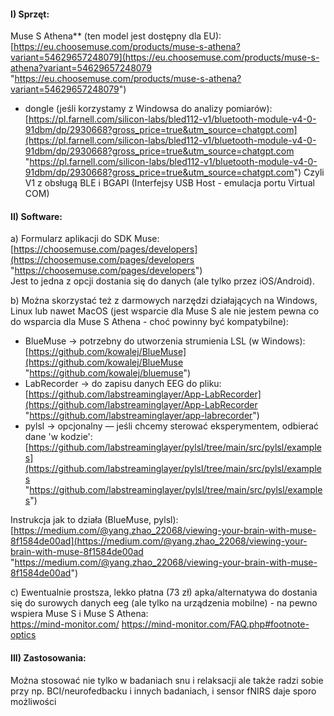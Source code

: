 #### **I) Sprzęt:**

Muse S Athena** (ten model jest dostępny dla EU):  
[https://eu.choosemuse.com/products/muse-s-athena?variant=54629657248079](https://eu.choosemuse.com/products/muse-s-athena?variant=54629657248079 "https://eu.choosemuse.com/products/muse-s-athena?variant=54629657248079")

- dongle (jeśli korzystamy z Windowsa do analizy pomiarów):  
[https://pl.farnell.com/silicon-labs/bled112-v1/bluetooth-module-v4-0-91dbm/dp/2930668?gross_price=true&utm_source=chatgpt.com](https://pl.farnell.com/silicon-labs/bled112-v1/bluetooth-module-v4-0-91dbm/dp/2930668?gross_price=true&utm_source=chatgpt.com "https://pl.farnell.com/silicon-labs/bled112-v1/bluetooth-module-v4-0-91dbm/dp/2930668?gross_price=true&utm_source=chatgpt.com")
Czyli V1 z obsługą BLE i BGAPI (Interfejsy USB Host - emulacja portu Virtual COM)

#### **II) Software:**

a) Formularz aplikacji do SDK Muse:  
[https://choosemuse.com/pages/developers](https://choosemuse.com/pages/developers "https://choosemuse.com/pages/developers")  
Jest to jedna z opcji dostania się do danych (ale tylko przez iOS/Android).

b) Można skorzystać też z darmowych narzędzi działających na Windows, Linux lub nawet MacOS (jest wsparcie dla Muse S ale nie jestem pewna co do wsparcia dla Muse S Athena - choć powinny być kompatybilne):  
- BlueMuse → potrzebny do utworzenia strumienia LSL (w Windows):  
[https://github.com/kowalej/BlueMuse](https://github.com/kowalej/BlueMuse "https://github.com/kowalej/bluemuse")  
- LabRecorder → do zapisu danych EEG do pliku:  
[https://github.com/labstreaminglayer/App-LabRecorder](https://github.com/labstreaminglayer/App-LabRecorder "https://github.com/labstreaminglayer/app-labrecorder")  
- pylsl → opcjonalny — jeśli chcemy sterować eksperymentem, odbierać dane 'w kodzie':  
[https://github.com/labstreaminglayer/pylsl/tree/main/src/pylsl/examples](https://github.com/labstreaminglayer/pylsl/tree/main/src/pylsl/examples "https://github.com/labstreaminglayer/pylsl/tree/main/src/pylsl/examples")

Instrukcja jak to działa (BlueMuse, pylsl):  
[https://medium.com/@yang.zhao_22068/viewing-your-brain-with-muse-8f1584de00ad](https://medium.com/@yang.zhao_22068/viewing-your-brain-with-muse-8f1584de00ad "https://medium.com/@yang.zhao_22068/viewing-your-brain-with-muse-8f1584de00ad")

c) Ewentualnie prostsza, lekko płatna (73 zł) apka/alternatywa do dostania się do surowych danych eeg (ale tylko na urządzenia mobilne) - na pewno wspiera Muse S i Muse S Athena:  
https://mind-monitor.com/
https://mind-monitor.com/FAQ.php#footnote-optics

#### **III) Zastosowania:**   
Można stosować nie tylko w badaniach snu i relaksacji ale także radzi sobie przy np. BCI/neurofedbacku i innych badaniach, i sensor fNIRS daje sporo możliwości
